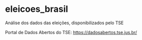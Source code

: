 # eleicoes_brasil
Análise dos dados das eleições, disponibilizados pelo TSE

Portal de Dados Abertos do TSE:
https://dadosabertos.tse.jus.br/
